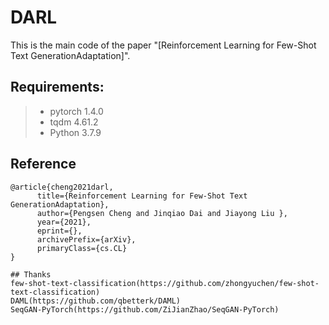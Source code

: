 # DARL

This is the main code of the paper "[Reinforcement Learning for Few-Shot Text GenerationAdaptation]". 


## Requirements:
> * pytorch 1.4.0 
> * tqdm 4.61.2
> * Python 3.7.9

## Reference
```
@article{cheng2021darl,
      title={Reinforcement Learning for Few-Shot Text GenerationAdaptation}, 
      author={Pengsen Cheng and Jinqiao Dai and Jiayong Liu },
      year={2021},
      eprint={},
      archivePrefix={arXiv},
      primaryClass={cs.CL}
}

## Thanks
few-shot-text-classification(https://github.com/zhongyuchen/few-shot-text-classification)
DAML(https://github.com/qbetterk/DAML)
SeqGAN-PyTorch(https://github.com/ZiJianZhao/SeqGAN-PyTorch)

